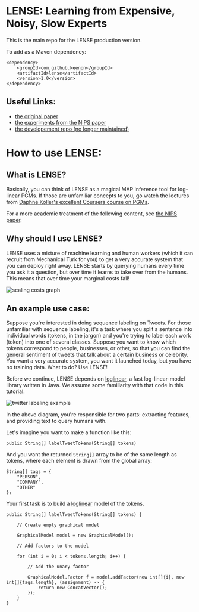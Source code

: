 # LENSE: Learning from Expensive, Noisy, Slow Experts

This is the main repo for the LENSE production version.

To add as a Maven dependency:

    <dependency>
        <groupId>com.github.keenon</groupId>
        <artifactId>lense</artifactId>
        <version>1.0</version>
    </dependency>

## Useful Links:

- [the original paper](http://arxiv.org/abs/1506.03140)
- [the experiments from the NIPS paper](http://github.com/keenon/lense-experiments)
- [the developement repo (no longer maintained)](http://github.com/keenon/lense-dev)

# How to use LENSE:

## What is LENSE?

Basically, you can think of LENSE as a magical MAP inference tool for log-linear PGMs.
If those are unfamiliar concepts to you, go watch the lectures from [Daphne Koller's excellent Coursera course on PGMs](https://class.coursera.org/pgm/lecture/preview).

For a more academic treatment of the following content, see [the NIPS paper](http://arxiv.org/abs/1506.03140).

## Why should I use LENSE?

LENSE uses a mixture of machine learning and human workers (which it can recruit from Mechanical Turk for you) to get a
very accurate system that you can deploy right away.
LENSE starts by querying humans every time you ask it a question, but over time it learns to take over from the humans.
This means that over time your marginal costs fall!

![scaling costs graph](http://keenon.github.io/assets/lense/scaling_costs.png)

## An example use case:

Suppose you're interested in doing sequence labeling on Tweets.
For those unfamiliar with sequence labeling, it's a task where you split a sentence into individual words (tokens, in the jargon)
and you're trying to label each work (token) into one of several classes.
Suppose you want to know which tokens correspond to people, businesses, or other, so that you can find the general sentiment of tweets that talk about a certain business or celebrity.
You want a very accurate system, you want it launched today, but you have no training data.
What to do?
Use LENSE!

Before we continue, LENSE depends on [loglinear](https://github.com/keenon/loglinear), a fast log-linear-model library written in Java.
We assume some familiarity with that code in this tutorial.

![twitter labeling example](http://keenon.github.io/assets/lense/ner_example.png)

In the above diagram, you're responsible for two parts: extracting features, and providing text to query humans with.

Let's imagine you want to make a function like this:

`public String[] labelTweetTokens(String[] tokens)`

And you want the returned `String[]` array to be of the same length as tokens, where each element is drawn from the global array:

```
String[] tags = {
    "PERSON",
    "COMPANY",
    "OTHER"
};
```

Your first task is to build a [loglinear](https://github.com/keenon/loglinear) model of the tokens.

```
public String[] labelTweetTokens(String[] tokens) {

    // Create empty graphical model
    
    GraphicalModel model = new GraphicalModel();
    
    // Add factors to the model
    
    for (int i = 0; i < tokens.length; i++) {
    
        // Add the unary factor
        
        GraphicalModel.Factor f = model.addFactor(new int[]{i}, new int[]{tags.length}, (assignment) -> {
            return new ConcatVector();
        });
    }
}

```
